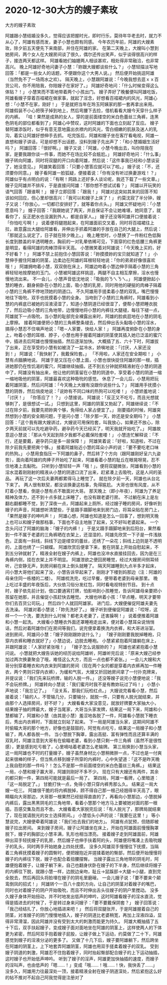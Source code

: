# 2020-12-30大方的嫂子素玫



大方的嫂子素玫



阿雄跟小慧结婚没多久，觉得应该把握时光，即时行乐，莫待年华老去时，就力不从心了，阿雄有感而发，妻子小慧也颇有同感。
今年农历年前，阿雄的大嫂素玫，除夕前五天便先下来南部，并住在阿雄的家。
在第二天晚上，大嫂叫小慧到她房间，两个女人在大嫂房间谈了很久，偶尔还传出笑声，似乎谈得很高兴的样子，接连两天都这样。
阿雄看她们妯娌两人相谈甚欢，相处得非常融洽，也非常高兴。
晚上阿雄好奇地问妻子小慧：「妳跟大嫂都谈些什么？」
小慧轻描淡写地回答：「都是一些女人的话题，不便跟你这个大男人说。」
然后便开始挑逗阿雄（当然免不了一场雨水之欢）。
隔天晚上，小慧跟阿雄说：「今晚我想去逛ｘｘ百货公司，你不用陪我，你陪嫂子在家好了。」
阿雄好奇地问：「什么时候变得这么体贴？！」
小慧笑而不答地带着两个小孩出门。
嫂子弄好了晚餐便叫阿雄吃饭，阿雄看嫂子穿着百褶裙在做家事，就起了淫念，好想看百褶裙内的风光，阿雄心想：「小慧不在家，刚好！」
于是就把当年在玲玉阿姨家的那一套再拿出来用。
阿雄假装不小心把筷子掉到地上，然后弯腰下去捡，借机看看大嫂今天穿什么样子的内裤。
「哇！果然是成熟的女人，穿的是前面缕空的米白色蕾丝三角裤，连黑色阴毛的部位都看到了」阿雄心中赞叹，这时阿雄的下面也立刻起了反应。
嫂子替阿雄添饭时，似乎有意无意地露出衣襟内的风光，雪白细嫩的肌肤及迷人的乳沟，着实让阿雄好想伸手去抓。
吃完饭后，阿雄和嫂子坐在客厅看电视，阿雄一直想和嫂子讲话，可是却想不出话题，没料到嫂子先出声了：「和小慧婚姻生活好吗？」
阿雄回答：「很好啊。」
嫂子又说：「阿雄，小慧今晚出去，叫你陪我在家，是要我跟你谈一件事，而她不在场比较不会尴尬。」
阿雄好奇地问：「什么事」嫂子转向阿雄，同时将双腿的开口向着阿雄，然后说：「这件事我已经和小慧谈妥了，她没意见。」
阿雄笑着回答：「只要小慧答应就可以了啦。」
嫂子说：「不，还须要你同意。」
嫂子看阿雄一脸狐疑，便接着说：「你有没有听过换妻游戏！？」
阿雄似乎有点明白的说：「有啊！网路上还好多人谈论呢，我还下载了一些文章。」
嫂子见阿雄并不排斥，于是直接问阿雄：「那你想不想试试看？」
阿雄以开玩笑的语气回答「跟谁啊！」
嫂子立即回答：「跟我！」
阿雄对这突如其来的回答不知该如何回应，但心里却很高兴：「我可以和嫂子上床了！」
约莫沈寂了半分钟，嫂子又说：「你放心，一切都已安排好了，就等着你点头。」
阿雄又怀疑地问：「小慧愿意吗？」
嫂子回答：「我跟她说了两天，并且保证不会让她难堪，她同意了，就看你了，反正肥水也没漏到外人，都是自家人。」
嫂子还没等阿雄开口便接着说：「你怕吃亏啊！」
说着便将腿翘起来，在阿雄面前交叉着，同时将百褶裙往上拉，故意露出大腿给阿雄看，并伸出手抓着阿雄的手放在自己的大腿上，然后说：「那就这么说定了，日子就在除夕晚上。」
晚上睡觉时，小慧换了一件粉红色低胸长度到膝盖的半透明睡衣，胸前的一对乳晕依稀可见，下面穿的红色低腰三角裤更是明显，看得阿雄的肉棒顶得半天高。
小慧微笑着对阿雄说：「今天晚上买的，好不好看？！」
阿雄不禁上前抱住小慧回答说：「妳摸摸妳的宝贝就知道了！」
小慧伸手握住阿雄的阴茎，边柔边在阿雄的耳根轻轻地说：「你的弟弟好像很喜欢哦！」
阿雄拥吻着小慧，双双倒在床上，阿雄边吻着小慧边伸手隔着小慧的三角裤轻轻地按摩她的玉门。
小慧被阿雄这样挑逗，两腿不自主相互摩擦，淫水也慢慢地流出来。
不一会儿，小慧声音低沈地说：「吸我的ㄋㄟㄋㄟ。」
阿雄便掀起小慧的睡衣，翻身俯卧在小慧的上面，吸小慧的乳房，同时用他的硬挻的肉棒子隔着小慧的三角裤不停地顶她的阴道口。
不久阿雄用手搓柔着小慧的双乳，嘴巴慢慢地往下吸吮，双手也抚摸着小慧的全身。
当吻到了小慧的三角裤时，阿雄看到小慧的内裤底已被她的淫液浸湿了，知道小慧阴道已经很湿了，便帮小慧把睡衣脱了，然后边吸小慧的三角地带，边慢慢地将小慧的内裤往大腿褪，每往下褪一点，阿雄就下一点吸吮，当小慧的耻部完全裸露出来时，阿雄的脸疯逛地在小慧的阴毛上摩擦。
接着阿雄便把小慧的三角裤整条褪去，然后伸出舌头黏吸小慧的淫水，搞得小慧忍不住嗔声地说：「嗯∼人家要，快给人家！」
阿雄再度俯卧在小慧的身上，吻着小慧的耳根、脖子，小慧也用手握着阿雄的阴茎使其插入她已泛滥的蜜穴中，插进去后阿雄也慢慢抽插，然后逐渐加快。
大概插了五、六十下时，阿雄拔了出来，正在享受的小慧有如被浇了一盆冷水，娇嗔地说：「讨厌，人家还没到！」
阿雄说：「我快射了，我戴保险套。」
「不用啦，人家还在安全期啦！」
小慧有点腼腆地说。
阿雄于是又压在小慧上面，小慧也很快捉住阿雄的那一根，插进她那仍在性饥渴的蜜穴，阿雄继续抽插，还不到五分钟就把精液射在小慧的阴道中了，阿雄没有抽出来，他让他的阴茎留在小慧的阴道中，享受着小慧的阴道一缩一缩地吸他的阴茎，阿雄最喜欢这种吸吮的感觉。
休息了一会儿后，小慧用把玩着阿雄阴茎，然后问阿雄：「今天晚上大嫂有没跟你说些什么？」
阿雄用手抚摸小慧的阴唇，然后俏皮地说：「说妳有不同口味的热狗可以吃喽！」
小慧娇羞地说：「讨厌！」
「你答应了！？」
小慧接说。
阿雄说：「反正又不吃亏，而且光想就够刺了，是很想试一试。」
只想到这里，阿雄的阴茎又勃起了，阿雄继续说：「不过在除夕前，我要先把妳爽个够，免得给人家占便宜了。」
刚要插的时候，阿雄突然想到小慧的安全期问题，于是问小慧：「除夕那一天，妳还是安全期吗？」
小慧回答：「这个我有跟大嫂讲过，大嫂说可用保险套，叫我放心，如果还不放心，除夕两天前就可以先吃避孕药，避孕药今天已经买了，明天我就开始吃了。」
阿雄故意逗小慧说：「那从今天起到除夕我都不必戴保险套喽！」
小慧连忙解释说：「不行，还是要戴，避孕药只是多一层保障！」
阿雄笑着说：「好啦，知道啦，不过在除夕前我先要把爽个够。」
接着阿雄贴近小慧的耳朵小声的说：「要不要吃老口味的热狗。」
小慧用食指压一下阿雄的鼻子，然后转了个方向（跟阿雄刚好呈六九姿势），面向着阿雄的肉捧子开始吃了起来，阿雄看着小慧的耻丘在眼晃呀晃，忍不住地凑上去黏吮。
只听到小慧轻轻一声「哦！」，便将双腿微张，阿雄看到小慧的淫水混着刚刚射的精液从小慧的阴道口流了出来，赶紧凑上去吸吮，这是人间的圣品。
再玩了这一次后夫妻两都累得马上睡觉了。
就在除夕前一天，阿雄也从台北下来了。
两人很有默契，都没谈换妻这档事，免得尴尬。
大哥也很有风度，从不盯着小慧看，倒是小慧有点不敢面对大哥。
那天晚上（即小年夜），阿雄为了养足精神及体力，还不到十点多就上床睡了，也没有跟老婆行房。
不过躺在床上是左翻右翻都睡不觉，到了深夜一点，阿雄起来上厕所，经过嫂子睡的房间，好像听到嫂子的声音，阿雄想听清楚些，于是蹑手蹑脚地来到房门边，将耳朵贴在房门上，「果然是嫂子的呻吟声！」
阿雄心想，阿雄也知道是怎么一回事了，想到明天晚上也可以和嫂子做那档事，下面也不自主地胀了起来，又不好叫老婆起来。
一个念头闪过了阿雄的脑海：「嫂子的内裤！」
于是又蹑手蹑脚地来到后阳台，果然看到一件不属于老婆的三角裤晒在衣架上，还湿湿的，阿雄先欣赏一下子是一件浅肤色，正面有一斜线，斜线下边是缕空的蕾丝，还绣了一朵花；斜线上边则是不透明的，上面也绣了一只蝴蝶。
阿雄欣赏后便拿下来，套在阴茎上开始自慰起来，不到五分钟就射了，精液全射在嫂子内裤上，阿雄也没冲水直接挂回去，因为是在三角裤内侧，挂在衣架上并不明显。
阿雄泄欲之便回房睡觉，经过大嫂房间侧耳倾听，己安静无声，到房间躺在床上倒头就睡了。
隔天阿雄睡到九点半多才起床，问小慧大哥他们起来了没，小慧告诉早起来了，刚刚才下楼到妈那边（注：阿雄的母亲住同一栋楼的二楼）。
阿雄梳洗完，吃过早餐，便带着老婆到母亲那里。
晚上吃过丰盛的年夜饭后，大伙依习俗分发红包，同时看电视特别节目。
到十点时，嫂子依先前计划，借口要通宵打牌，怕影响到小孩睡觉，告诉阿雄母亲要把小孩留在她那，并且催促小孩赶快去睡觉。
大嫂也哄着小孩：「早点睡，明天才要带你们去百货公司玩。」
然后四个人就回阿雄家。
进门后，大嫂便催促阿雄夫妻先去洗澡。
阿雄对着小慧说：「妳先洗好了。」
嫂子听到便催促阿雄说：「哎呀，这样一个一个洗，要洗到什么时候？都老夫老妻了，还害臊啊！」
说着便推着阿雄和小慧一起洗。
大嫂看小慧睡衣外面还罩睡袍走出来，便对着小慧耳朵说悄悄话，然后对着阿雄你们在房间等我们，说完便拿着换洗内衣裤，和大哥进浴室。
进到房间，阿雄问小慧：「嫂子刚刚跟妳说什么？」
「嫂子刚刚要我脱掉睡袍，只穿内衣裤和睡衣就好了」小慧边说，边脱去睡袍。
小慧紧紧抱着阿雄躺在床上，并跟阿雄说：「人家好紧张哦！」
「嫂子怎么说服妳的？」
阿雄也紧紧抱着小慧问说。
小慧就把大嫂告诉她的经历说给阿雄听，阿雄听完后说：「原来大嫂己经参加过两次换妻聚会了哦，难怪这么大方，而且一点也都不紧张。」
一会儿大嫂和大哥分别穿着睡衣和内衣来到阿雄的房间（现在两个女的都是穿着内衣裤再加一件睡衣，两个男则只穿内衣裤），为缓和气氛，大嫂又折回她房间拿了一付扑克牌来，并提议说：「我们先来玩桥牌，输的人脱一件。」
还没等嫂子说完小慧便地说：「我不会玩桥牌。」
阿雄转向小慧说：「我们蜜月时我不是有教妳玩过了吗！」
小慧小声地说：「我忘记了。」
「没关系，那我们玩检红点。」
大嫂说完看看小慧，然后接着说：「输的人，不管输几分，只要输分，就脱一件，只要有人脱光就结束，并由那个人选择房间，好不好？」
大嫂看看大家没意见，就放好牌要大家抽大小，结果嫂子抽的牌最大，嫂子当尾家，大哥当头家发牌，结果这一局下来，阿雄和小慧都输了，阿雄和小慧（由其是小慧）羞涩地各脱了一件，阿雄看小慧脱下睡衣后，秀出内衣裤时，下面就立刻站了起来。
下一局是阿雄当头家，这期间阿雄不时偷瞄大哥的那个地方，好像也是鼓鼓的，阿觉有点吃亏，结果这一局嫂子和小慧输了，两人都各脱一件。
当小慧脱下胸罩，露出高挺、富有弹性而且还算丰满的双乳时，阿雄注意到大哥有在偷瞄老婆，看到小慧只剩一件三角裤（虽然不是很性感），更是感到吃亏极了，心里嘀咕着老婆怎么老输牌。
第三局换到小慧当头家，这一局阿雄也不时的打量嫂子，嫂子虽然身材比小慧稍微胖一点，不过也是一付爽起来很棒的样子，但当焦点移到嫂子所穿的内裤时，心中失望道：「这不是昨天晚上我自慰的那一件吗？！怎么不是那一件前面缕空的米白色蕾丝三角裤。」
结果这一局，小慧和嫂子赢大哥，阿雄则刚好不多不少。
现在只有大嫂还有两件，其余的都只剩一件，第四局可能就是最后一局了。
第四局，阿雄一看牌，心里暗道：「这一局脱定了。」
甘脆打快一点，免得小慧只穿内裤秀那么久。
结果这一局大嫂一吃三。
阿雄很干脆的将内裤脱掉，顾不得自己那一根己经翘得半天高了，眼睛瞄向大哥那边，大哥那一根果然已经挺得直直的了，再看向小慧那边，小慧脱掉内裤后，露出黑黑阴毛的三角地带，看着小慧那个地方马上要被她对面的那一根插，百感交集及而且不舍。
大嫂看着大家脱完后说：「有人脱光了，那牌局就结束了，现在就请脱光的女士选择房间。」
小慧低头小声的说：「我要在这里！」
等小慧说完，大嫂便牵着阿雄说：「我们也去我们的地方」。
阿雄有点犹预，但随即被嫂子拉出房间。
来到嫂子房间，嫂子让阿雄坐在床上，开始在阿雄面前慢慢胸罩脱下，嫂子的胸部比小慧丰满，乳形也相当漂亮。
接着嫂子走到阿雄面前，阿雄伸出双手轻抚嫂子的乳房，然后嫂子也伸手扶着阿的头，阿雄便将嘴凑上去吸吮嫂子的乳头，同时两手开始她身上四处抚摸。
没多久阿雄双手慢慢往下抚摸，当隔着三角裤抚摸着嫂子的圆臀时，便把嫂抱近并搓揉着她的臀部，然后便开始慢慢将嫂子的内裤往下脱，嫂子也配合着扭腰摆臀。
当嫂子露出三角地带的阴毛时，阿雄便抱着嫂子，让嫂子躺下来，自己也翻身伏卧在嫂子的下半身，然后继续将嫂子的内裤往下脱，就跟小慧一样，边脱边亲吻，耻丘→鼠蹊部→大腿→小腿，直到完全脱去，然后再回头将脸埋在嫂子的阴毛里磨磳。
一会儿嫂子说：「要不要来个颠鸾倒凤的招式！」
阿雄转个一百八十度的方向，让自己的阴茎对着嫂子的嘴巴，同时也对着嫂子的阴户开始吸吮，而且不时伸出舌头往嫂子的阴户里搅动。
没多久嫂子身体开始扭动，并不时地发出低声的呻吟，这时阿雄看嫂子的淫水直流，觉得是插进去的时候了，于是转过身来问嫂子：「要不要戴保阴套？」
嫂子回答说：「我己经结扎了，你放心地插进来吧！」
然后将双腿张开，于是阿雄握着自己的阴茎，对准嫂子的阴门慢慢地插入，嫂子的阴道比老婆稍宽，再加上淫液四溢，显得非常滑溜，因此阿雄并没有受到太大的刺激而能更为持久。
阿雄大概抽插了五十下后，双手扶起嫂子，变成嫂子面对面地坐在阿雄的阴茎上，这样使两人的下体更为紧密，然后阿双手抱着嫂子屁股，让嫂子做上下运动，约莫做了二十下，阿雄感觉到嫂子的淫液分泌的更多了。
又做了十几下后，嫂子要阿雄躺下，然后跨坐在阿雄的阴茎上，上下地套弄阿雄阴茎，阿雄也用双手搓柔着嫂子的双乳。
受到嫂子阴道的刺激，阿雄忍不住抱着嫂子，同时抬起臀部配合嫂子的上下运动抽插，这时嫂子也开始低声呻吟。
听到了嫂子的淫声，阿雄更加快抽插的速度，而嫂子的淫叫声，也由低声的「嗯……！」变成「哦……！哦……！快，我快丢了……」
没多久，阿雄用力往最深处一顶，接着精液全射在嫂子阴道深处，然后紧抱这么好的帖不推对不起自己阿我觉得是注册对了



